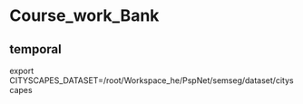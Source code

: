 # Course_work_Bank

## temporal
export CITYSCAPES_DATASET=/root/Workspace_he/PspNet/semseg/dataset/cityscapes

